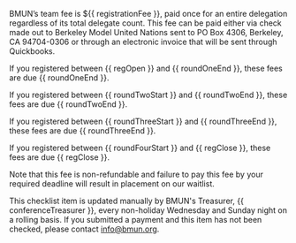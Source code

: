 ﻿BMUN’s team fee is ${{ registrationFee }}, paid once for an entire delegation regardless of its total delegate count.  This fee can be paid either via check made out to Berkeley Model United Nations sent to PO Box 4306, Berkeley, CA 94704-0306 or through an electronic invoice that will be sent through Quickbooks.  

If you registered between {{ regOpen }} and {{ roundOneEnd }}, these fees are due {{ roundOneEnd }}. 

If you registered between {{ roundTwoStart }} and {{ roundTwoEnd }}, these fees are due {{ roundTwoEnd }}. 

If you registered between {{ roundThreeStart }} and {{ roundThreeEnd }}, these fees are due {{ roundThreeEnd }}.

If you registered between {{ roundFourStart }} and {{ regClose }}, these fees are due {{ regClose }}.

Note that this fee is non-refundable and failure to pay this fee by your required deadline will result in placement on our waitlist. 

This checklist item is updated manually by BMUN's Treasurer, {{ conferenceTreasurer }}, every non-holiday Wednesday and Sunday night on a rolling basis. If you submitted a payment and this item has not been checked, please contact info@bmun.org.
